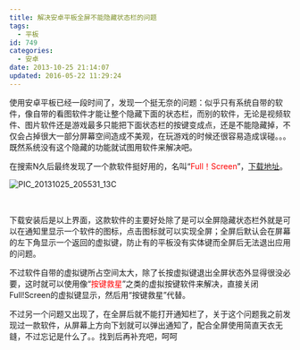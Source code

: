```yaml
---
title: 解决安卓平板全屏不能隐藏状态栏的问题
tags:
  - 平板
id: 749
categories:
  - 安卓
date: 2013-10-25 21:14:07
updated: 2016-05-22 11:29:24
---
```


使用安卓平板已经一段时间了，发现一个挺无奈的问题：似乎只有系统自带的软件，像自带的看图软件才能让整个隐藏下面的状态栏，而别的软件，无论是视频软件、图片软件还是游戏最多只能把下面状态栏的按键变成点，还是不能隐藏掉，不仅会占掉很大一部分屏幕空间造成不美观，在玩游戏的时候还很容易造成误碰。。。既然系统没有这个隐藏的功能就试图用软件来解决吧。

在搜索N久后最终发现了一个款软件挺好用的，名叫“<span style="color: #ff0000;">Full！Screen</span>”，[下载地址](http://share.icewingcc.com/download/NTNkM2MzNTQ4YTE4OQ.html)。

![PIC_20131025_205531_13C](https://cdn.icewing.cc/wp-content/uploads/2013/10/PIC_20131025_205531_13C-600x450.png)

&nbsp;

下载安装后是以上界面，这款软件的主要好处除了是可以全屏隐藏状态栏外就是可以在通知里显示一个软件的图标，点击图标就可以实现全屏；全屏后默认会在屏幕的左下角显示一个返回的虚拟键，防止有的平板没有实体键而全屏后无法退出应用的问题。

不过软件自带的虚拟键所占空间太大，除了长按虚拟键退出全屏状态外显得很没必要，这时就可以使用像“<span style="color: #ff0000;">按键救星</span>”之类的虚拟按键软件来解决，直接关闭Full!Screen的虚拟键显示，然后用“按键救星”代替。

不过另一个问题又出现了，在全屏后就不能打开通知栏了，关于这个问题我之前发现过一款软件，从屏幕上方向下划就可以弹出通知了，配合全屏使用简直天衣无鏠，不过忘记是什么了。。找到后再补充吧，呵呵